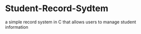 # Student-Record-Sydtem
a simple record system in C that allows users to manage student information
